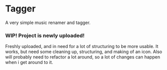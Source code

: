 # Tagger
A very simple music renamer and tagger.

### WIP! Project is newly uploaded! ###

Freshly uploaded, and in need for a lot of structuring to be more usable. 
It works, but need some cleaning up, structuring, and making of an icon. 
Also will probably need to refactor a lot around, so a lot of changes can happen when i get around to it.
